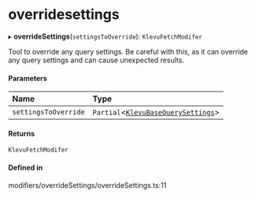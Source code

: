 # overridesettings
      
▸ **overrideSettings**(`settingsToOverride`): `KlevuFetchModifer`

Tool to override any query settings. Be careful with this, as it can override any query settings and can cause unexpected results.

#### Parameters

| Name | Type |
| :------ | :------ |
| `settingsToOverride` | `Partial`<[`KlevuBaseQuerySettings`](klevubasequerysettings.md)\> |

#### Returns

`KlevuFetchModifer`

#### Defined in

modifiers/overrideSettings/overrideSettings.ts:11

